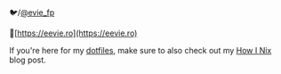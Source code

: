 🐦/[@evie_fp](https://twitter.com/evie_fp)

🔗[https://eevie.ro](https://eevie.ro)

If you're here for my [dotfiles](https://github.com/eviefp/dotfiles), make sure
to also check out my [How I Nix](https://eevie.ro/posts/2022-01-24-how-i-nix.html)
blog post.

